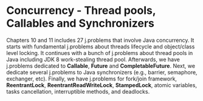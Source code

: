 # Concurrency - Thread pools, Callables and Synchronizers 
Chapters 10 and 11 includes 27 j.problems that involve Java concurrency. It starts with fundamental j.problems about threads lifecycle and object/class
 level locking. It continues with a bunch of j.problems about thread pools in Java including JDK 8 work-stealing thread pool. Afterwards, we
 have j.problems dedicated to **Callable**, **Future** and **CompletableFuture**. Next, we dedicate several j.problems to Java synchronizers (e.g., barrier,
 semaphore, exchanger, etc). Finally, we have j.problems for fork/join framework, **ReentrantLock**, **ReentrantReadWriteLock**, **StampedLock**, atomic
 variables, tasks cancellation, interruptible methods, and deadlocks.
